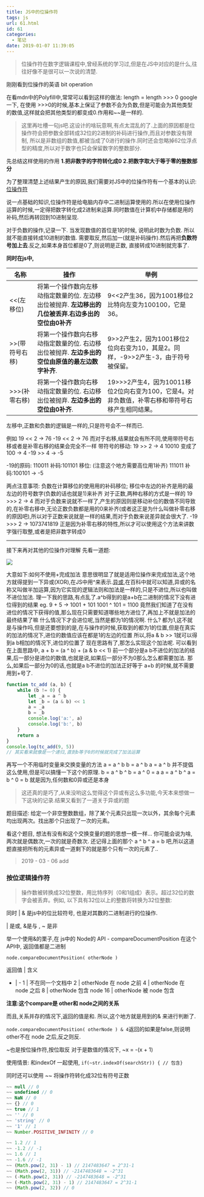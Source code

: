 ```yaml
---
title: JS中的位操作符
tags: js
url: 61.html
id: 61
categories:
  - 笔记
date: 2019-01-07 11:39:05
---
```


> 位操作符在数字逻辑课程中,曾经系统的学习过,但是在JS中对应的是什么,往往好像不是很可以一次说的清楚.

刚刚看到位操作的英语 bit operation 

在看mdn中的Polyfill中,常常可以看到这样的做法: length = length >>> 0 google一下, 在使用 >>>0的时候,基本上保证了参数不会为负数,但是可能会为其他类型的数值,这样就会把其他类型的都变成0.作用和~~是一样的.

>这里再吐槽一句js吧.这设计的啥玩意啊,有点太混乱的了.上面的原因都是位操作符会把参数全部转成32位的2进制的补码进行操作,而且对参数没有限制, 所以是非数组的数值,都被当成了0进行的操作.同时还会忽略掉62位浮点型的精度,所以对于数字也只会保留数字的整数部分.

先总结这样使用的作用 **1.把非数字的字符转化成0 2.把数字取大于等于零的整数部分** 

为了整理清楚上述结果产生的原因,我们需要对JS中的位操作符有一个基本的认识: [位操作符](https://developer.mozilla.org/zh-CN/docs/Web/JavaScript/Guide/Expressions_and_Operators#%E4%BD%8D%E8%BF%90%E7%AE%97%E7%AC%A6) 

说一点基础的知识,位操作符是给电脑内存中二进制运算使用的.所以在使用位操作运算的时候,一定得把数字转化成2进制来运算.同时数值在计算机中存储都是用的补码,然后再转回到10进制呈现. 

对于负数的操作,记录一下.  当发现数值的首位是1的时候, 说明此时数为负数. 所以就不能直接转成10进制的数值. 需要取反,然后加一(就是补码操作).然后再把**负数符号加上去**.反之,如果本身首位都是0了,则说明是正数, 直接转成10进制就完事了.

**同时在js中,**

 名称 | 操作 | 举例
 ------------ | ------------- | ------------
<<(左移位)	 | 将第一个操作数向左移动指定数量的位. 左边移出位被抛弃. **左边移出的几位被丢弃.右边多出的空位由0补齐** | 9<<2产生36，因为1001移位2比特向左变为100100，它是36。
\>>(带符号右移) | 将第一个操作数向右移动指定数量的位. 右边移出位被抛弃. **左边多出的空位由原值的最左边数字补齐**. | 9>>2产生2，因为1001移位2位向右变为10，其是2。同样，-9>>2产生-3，由于符号被保留。
\>>>(补零右移) | 将第一个操作数向右移动指定数量的位. 右边移出位被抛弃. **左边多出的空位由0补齐**. | 19>>>2产生4，因为10011移位2位向右变为100，它是4。对非负数值，补零右移和带符号右移产生相同结果。

左移中,正数和负数的逻辑是一样的,只是符号会不一样而已. 

例如 19 << 2 -> 76 -19 << 2 -> 76 而对于右移,结果就会有所不同,使用带符号右移或者是补零右移的结果会完全不一样 带符号的移动: 19 >> 2 -> 4 10010 变成了 100 -> 4 -19 >> 4 -> -5 

-19的原码: 110011 补码:101101 移位: (注意这个地方需要高位用1补齐) 111011 补码:100101 -> -5 

两点注意事项: 负数在计算移位的使用用的补码移位; 移位中左边的补齐是用的最左边的符号数字(负数的话也就是1)来补齐 对于正数,两种右移的方式是一样的 19 >>> 2 -> 4 而对于负数来说就不一样了,产生的原因则是移动补位的数值不同导致的,在补零右移中,无论正数负数都是用的0来补齐(或者这正是为什么叫做补零右移的原因吧),所以对于正数来说就是一样的结果,而对于负数来说差异就会很大了. -19 >>> 2 -> 1073741819 正是因为补零右移的特性,所以才可以使用这个方法来讲数字强行取整,或者是把非数字转成0

* * *

接下来再对其他的位操作对理解 先看一道题:

[![](https://i.loli.net/2019/01/07/5c32efafcf701.png)](https://i.loli.net/2019/01/07/5c32efafcf701.png) 

大意如下:如何不使用+完成加法 意思很明显了就是适用位操作来完成加法,这个地方就得提到一下异或(XOR),在JS中用^来表示.[异或](https://baike.baidu.com/item/%E5%BC%82%E6%88%96),在百科中就可以知道,异或的名称又叫做半加运算,因为它实现的逻辑法则和加法是一样的,只是不进位,所以也叫做不进位加法. 理一下我的思路,有点乱了.a^b得到的是a+b在二进制的情况下没有进位得到的结果 eg. 9 + 5 -> 1001 + 101 1001 ^ 101 = 1100 竟然我们知道了在没有进位的情况下获得的值,那么现在只需要知道哪些地方进位了,再加上不就是加法的最终结果了嘛 什么情况下才会进位呢,当然是都为1的情况啊. 什么? 都为1,这不就是与操作吗,但是还要想到的是,在与操作的时候,获取到的都为1的位置,但是在真实的加法的情况下,进位的数值应该在都是1的左边的位置 所以,将a & b >> 1就可以得到a b相加的情况下,进位的位置了 现在思路有了,那怎么实现这个加法呢. 可以看到在上面思路中, a + b = (a ^ b) + (a & b << 1) 前一个部分是a b不进位的加法的结果,后一部分是进位的数值,也就是说,如果后一部分不为0那么怎么都需要加法. 那么,如果后一部分为0的话,也就是a b不进位的加法正好等于 a+b 的时候,就不需要用到+号了.
```js
function tc_add (a, b) {
    while (b != 0) {
        let _a = a ^ b
        let _b = (a & b) << 1
        a = _a
        b = _b
        console.log('a:', a)
        console.log('b:', b)
    }
    return a
}
console.log(tc_add(9, 5))
// 其实看来就像是一个递归,直到b等于0的时候就完成了加法运算
```

再写一个不用临时变量来交换变量的方法 a = a ^ b b = a ^ b a = a ^ b 并不提倡这么使用,但是可以搞懂一下这个的原理. b = a ^ b ^ b = a ^ 0 = a a = a ^ b ^ a = b ^ 0 = b 就是因为,任何数和0异或还是本身

> 这还真的是巧了,从来没哟这么觉得这个异或有这么多功能,今天本来想做一下这块的记录.结果又看到了一道关于异或的题

题目描述: 给定一个非空整数数组，除了某个元素只出现一次以外，其余每个元素均出现两次。找出那个只出现了一次的元素。 

看这个题目, 想法有没有和这个交换变量的题的思想一模一样... 你可能会说为啥,两次就是偶数次,一次的就是奇数次. 还记得上面的那个 a ^ b ^ a = b 吧,所以这道题直接把所有的元素异或一道剩下的就是那个只有一次的元素了..

>2019 - 03 - 06 add

### 按位逻辑操作符

>操作数被转换成32位整数，用比特序列（0和1组成）表示。超过32位的数字会被丢弃。例如, 以下具有32位以上的整数将转换为32位整数:

同时 | & 是js中的位比较符号, 也是对其数的二进制进行的位操作.

| 是或, &是与 , ~ 是非 

举一个使用&的栗子,在 js中的 Node的 API - compareDocumentPosition
在这个 API中, 返回值都是二进制

`node.compareDocumentPosition( otherNode ) `

返回值 | 含义
- | -
1 | 不在同一个文档中
2 | otherNode 在 node 之前
4 | otherNode 在 node 之后
8 | otherNode 包含 node
16 |  otherNode 被 node 包含

**注意:这个compare是 other和 node之间的关系**

而且,关系并存的情况下,返回的值是和. 
所以,这个地方就是用到的& 来进行判断了.

`node.compareDocumentPosition( otherNode ) & 4`返回的如果是false,则说明other不在 node 之后,反之则反.

~也是按位操作符,按位取反
对于是数值的情况下, ~x = -(x + 1)

使用情景:
和indexOf 一起使用, ``` if(~str.indexOf(searchStr)) { // 包含} ```

同时还可以使用 ~~ 将操作符转化成32位有符号正数
```js
~~ null // 0
~~ undefined // 0
~~ NaN // 0
~~ {} // 0
~~ true // 1
~~ '' // 0
~~ 'string' // 0
~~ '1' // 1
~~ Number.POSITIVE_INFINITY // 0

~~ 1.2 // 1
~~ -1.2 // -1
~~ 1.6 // 1
~~ -1.6 // -1
~~ (Math.pow(2, 31) - 1) // 2147483647 = 2^31-1
~~ (Math.pow(2, 31)) // -2147483648 = -2^31
~~ (-Math.pow(2, 31)) // -2147483648 = -2^31
~~ (-Math.pow(2, 31) - 1) // 2147483647 = 2^31-1
~~ (Math.pow(2, 32)) // 0
```